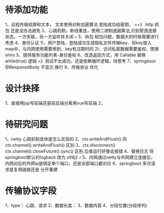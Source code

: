 # 待添加功能
1、远程传输视屏和文本， 文本使用对称加密算法   登陆成功给密钥，  ==》 http 抓包 还是没办法避免
2、心跳机制，断线重连，使用二进制退避算法,识别管道连接状态，一方失联，另一方监听并关闭   `√`
3、拆包 粘包问题，数据大的时候需要进行考虑
4、身份认证 
  1)、用户登陆，登陆成功生成隐私文件传输key、将key放入map中，与内网使用需要用到、key有过期时间
  2)、访问私密数据需要鉴权、使用shiro
5、提供服务功能列表-身份鉴权
6、改造返回方式，用 Callable 替换 while(true) 逻辑   =》测试不太成功，还是依赖循环逻辑，待思考
7、springboot @ResponseBody 不显示 换行
8、传输协议 优化


# 设计抉择
1、直接用jsp写前端还是前后端分离用vue写前端
2、


# 待研究问题
1、netty 心跳机制具体是怎么实现的
2、ctx.writeAndFlush()  同  ctx.channel().writeAndFlush()  区别
3、ctx.disconnect()     ctx.channel().closeFuture().sync()  区别  后者运行好像会报错
4、替换日志  将springboot默认的logback 改为 slf4j2    `√`
5、内网通过netty与外网建立连接后，内网对应的外网ip是绑定单个端口，还是全部端口都对应
6、springboot 多次请求是复用链路还是 分开重建


# 传输协议字段
1、type： 心跳、请求
2、数据长度：
3、数据内容
4、分段位置(分段序列)